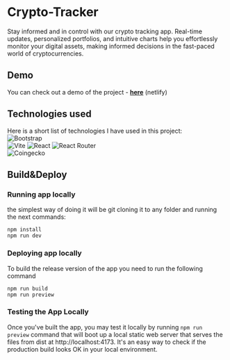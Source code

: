 # **Crypto-Tracker**
Stay informed and in control with our crypto tracking app. Real-time updates, personalized portfolios, and intuitive charts help you effortlessly monitor your digital assets, making informed decisions in the fast-paced world of cryptocurrencies.
## Demo
You can check out a demo of the project - [**here**](https://fantastic-arithmetic-d7785e.netlify.app/) (netlify)
## Technologies used
Here is a short list of technologies I have used in this project:\
![Bootstrap](https://img.shields.io/badge/bootstrap-%238511FA.svg?style=for-the-badge&logo=bootstrap&logoColor=white)\
![Vite](https://img.shields.io/badge/vite-%23646CFF.svg?style=for-the-badge&logo=vite&logoColor=white)
![React](https://img.shields.io/badge/react-%2320232a.svg?style=for-the-badge&logo=react&logoColor=%2361DAFB)
![React Router](https://img.shields.io/badge/React_Router-CA4245?style=for-the-badge&logo=react-router&logoColor=white)\
![Coingecko](https://static.coingecko.com/s/coingecko-logo-8903d34ce19ca4be1c81f0db30e924154750d208683fad7ae6f2ce06c76d0a56.png)
## Build&Deploy
### Running app locally
the simplest way of doing it will be git cloning it to any folder and running the next commands:
```
npm install
npm run dev
```
### Deploying app locally
To build the release version of the app you need to run the following command
```
npm run build
npm run preview
```
### Testing the App Locally
Once you've built the app, you may test it locally by running 
``` npm run preview ``` command that will boot up a local static web server that serves the files from dist at http://localhost:4173. It's an easy way to check if the production build looks OK in your local environment.

